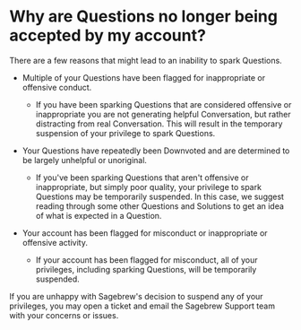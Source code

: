 # Why are Questions no longer being accepted by my account? #
There are a few reasons that might lead to
an inability to spark Questions.

- Multiple of your Questions have been flagged for inappropriate or 
  offensive conduct.
    - If you have been sparking Questions that are
      considered offensive or inappropriate you are
      not generating helpful Conversation, but rather distracting
      from real Conversation. This will result in the
      temporary suspension of your privilege to spark Questions.

- Your Questions have repeatedly been Downvoted and are
determined to be largely unhelpful or unoriginal.
    - If you've been sparking Questions that aren't offensive
      or inappropriate, but simply poor quality, your privilege to spark
      Questions may be temporarily suspended. In this case, we suggest
      reading through some other Questions and Solutions to get
      an idea of what is expected in a Question.


- Your account has been flagged for misconduct or inappropriate or offensive 
  activity.
    - If your account has been flagged for misconduct, all
      of your privileges, including sparking Questions,
      will be temporarily suspended.

If you are unhappy with Sagebrew's decision to suspend any of your
privileges, you may open a ticket and email the Sagebrew Support team with
your concerns or issues.